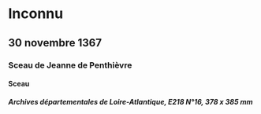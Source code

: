 # Inconnu

## 30 novembre 1367

### Sceau de Jeanne de Penthièvre

#### Sceau

##### Archives départementales de Loire-Atlantique, E218 N°16, 378 x 385 mm